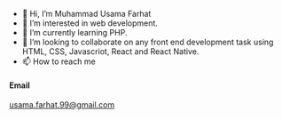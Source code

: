 - 👋 Hi, I’m Muhammad Usama Farhat
- 👀 I’m interested in web development.
- 🌱 I’m currently learning PHP.
- 💞️ I’m looking to collaborate on any front end development task using HTML, CSS, Javascriot, React and React Native.
- 📫 How to reach me
#### Email
usama.farhat.99@gmail.com
